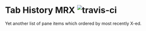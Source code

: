 # Tab History MRX ![travis-ci](https://travis-ci.org/kataho/tab-history-mrx.svg?branch=master)
Yet another list of pane items which ordered by most recently X-ed.
